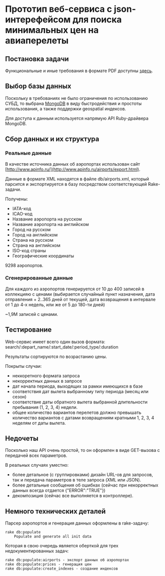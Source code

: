 # Прототип веб-сервиса с json-интерефейсом для поиска минимальных цен на авиаперелеты

## Постановка задачи

Функциональные и иные требования в формате PDF доступны [здесь](https://raw.githubusercontent.com/unitymind/booking-api/master/doc/aviasales-test.pdf).

## Выбор базы данных
Поскольку в требованиях не было ограничения по использованию СУБД, то выбрана [MongoDB](http://mongodb.org) в виду быстродействия и простоты использования, а также поддержки geospatial индексов.

Для доступа к данным используется напрямую API Ruby-драйвера MongoDB.

## Сбор данных и их структура

### Реальные данные
В качестве источника данных об аэропортах использован сайт [http://www.apinfo.ru/](http://www.apinfo.ru/airports/export.html).

Данные в формате XML находятся в файле db/airports.xml, который парсится и экспортируется в базу посредством соответствующей Rake-задачи.

Получены:

* IATA-код
* ICAO-код
* Название аэропорта на русском
* Название аэропорта на английском
* Город на русском
* Город на английском
* Страна на русском
* Страна на английском
* ISO-код страны
* Географические координаты

9298 аэропортов.

### Сгенерированные данные

Для каждого из аэропортов генерируется от 10 до 400 записей в коллекцияю с ценами (выбирается случайный пункт назначения, дата отправления + 2..365 дней от текущей, дата возвращения в интервале от 1 до 4-х недель, или же от 5 до 180-ти дней)

~1,9M записей с ценами.

## Тестирование

Web-сервис имеет всего один вызов формата: search/:depart_name/:start_date/:period_type/:duration

Результаты сортируются по возрастанию цены.

Покрыты случаи:

* неккоретного формата запроса
* некорректных данных в запросе
* дат начала периода, выходящих за рамки имеющихся в базе
* соответствия дат вылета выбранному типу периода (месяц или сезон)
* соответствие даты обратного вылета выбранной длительности пребывания (1, 2, 3, 4) недели.
* общее количество вариантов перелетов должно превышать количество вариантов с датами возвращениям кратными 1, 2, 3, 4 неделям от даты вылета.

## Недочеты

Посколько наш API очень простой, то он оформлен в виде GET-вызова с передачей всех параметров.

В реальных случаях уместно:

* более детальное (с группировками) дизайн URL-ов для запросов, так и передача параметров в теле запроса (XML или JSON).
* более детальные сообщения об ошибках (сейчас при некорректных данных всегда отдается {"ERROR":"TRUE"})
* декомпозиция (сейчас все выполняется в контроллере).

## Немного технических деталей

Парсер аэропортов и генерация данных оформлены в rake-задачу:

	rake db:populate
        Populate and generate all init data

Которая в свою очередь является оберткой для трех недокументированных задач:

    rake db:populate:airports - экспорт данных об аэропортах
    rake db:populate:prices - генерация цен
    rake db:populate:create_indexes - создание индексов
